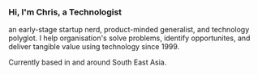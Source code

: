 ### Hi, I'm Chris, a Technologist
an early-stage startup nerd, product-minded generalist, and technology polyglot. I help organisation's solve problems, identify opportunites, and deliver tangible value using technology since 1999.

Currently based in and around South East Asia.
